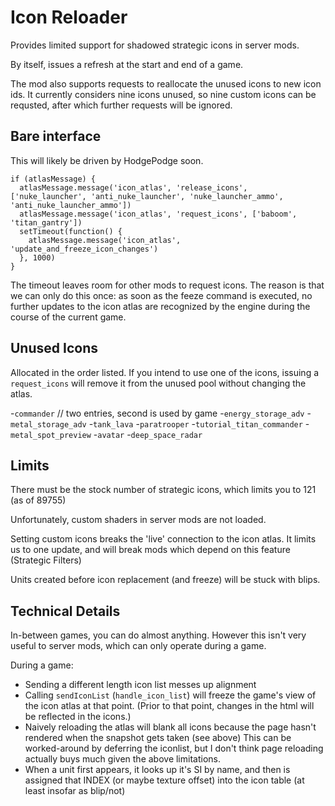 # Icon Reloader

Provides limited support for shadowed strategic icons in server mods.

By itself, issues a refresh at the start and end of a game.

The mod also supports requests to reallocate the unused icons to new icon ids. It currently considers nine icons unused, so nine custom icons can be requsted, after which further requests will be ignored.

## Bare interface

This will likely be driven by HodgePodge soon.

    if (atlasMessage) {
      atlasMessage.message('icon_atlas', 'release_icons', ['nuke_launcher', 'anti_nuke_launcher', 'nuke_launcher_ammo', 'anti_nuke_launcher_ammo'])
      atlasMessage.message('icon_atlas', 'request_icons', ['baboom', 'titan_gantry'])
      setTimeout(function() {
        atlasMessage.message('icon_atlas', 'update_and_freeze_icon_changes')
      }, 1000)
    }

The timeout leaves room for other mods to request icons. The reason is that we can only do this once: as soon as the feeze command is executed, no further updates to the icon atlas are recognized by the engine during the course of the current game.

## Unused Icons

Allocated in the order listed. If you intend to use one of the icons, issuing a `request_icons` will remove it from the unused pool without changing the atlas.

-`commander` // two entries, second is used by game
-`energy_storage_adv`
-`metal_storage_adv`
-`tank_lava`
-`paratrooper`
-`tutorial_titan_commander`
-`metal_spot_preview`
-`avatar`
-`deep_space_radar`

## Limits

There must be the stock number of strategic icons, which limits you to 121 (as of 89755)

Unfortunately, custom shaders in server mods are not loaded.

Setting custom icons breaks the 'live' connection to the icon atlas. It limits us to one update, and will break mods which depend on this feature (Strategic Filters)

Units created before icon replacement (and freeze) will be stuck with blips.
## Technical Details

In-between games, you can do almost anything. However this isn't very useful to server mods, which can only operate during a game.

During a game:

- Sending a different length icon list messes up alignment
- Calling `sendIconList` (`handle_icon_list`) will freeze the game's view of the icon atlas at that point. (Prior to that point, changes in the html will be reflected in the icons.)
- Naively reloading the atlas will blank all icons because the page hasn't rendered when the snapshot gets taken (see above)  This can be worked-around by deferring the iconlist, but I don't think page reloading actually buys much given the above limitations.
- When a unit first appears, it looks up it's SI by name, and then is assigned that INDEX (or maybe texture offset) into the icon table (at least insofar as blip/not)
